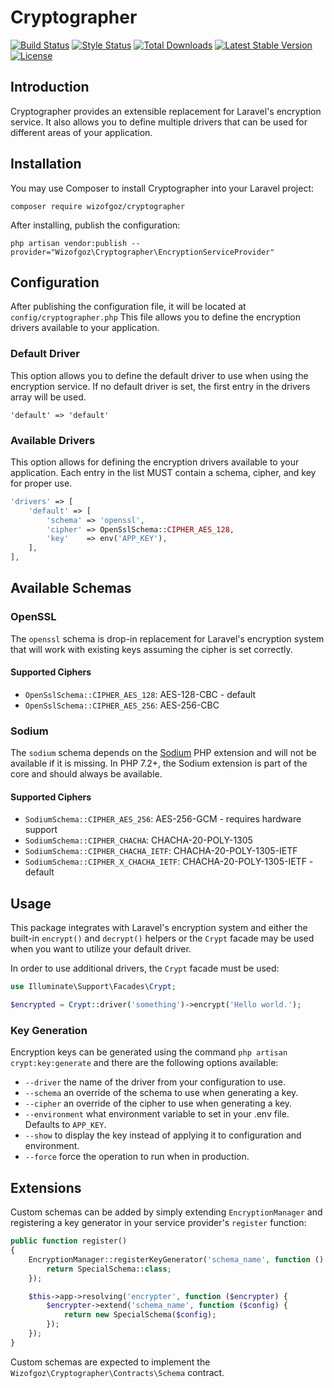 # Cryptographer
<p>
<a href="https://travis-ci.org/Wizofgoz/Cryptographer"><img src="https://travis-ci.org/Wizofgoz/Cryptographer.svg?branch=master" alt="Build Status"></a>
<a href="https://github.styleci.io/repos/167452628"><img src="https://github.styleci.io/repos/167452628/shield?branch=master" alt="Style Status"></a>
<a href="https://packagist.org/packages/wizofgoz/cryptographer"><img src="https://poser.pugx.org/wizofgoz/cryptographer/downloads" alt="Total Downloads"></a>
<a href="https://packagist.org/packages/wizofgoz/cryptographer"><img src="https://poser.pugx.org/wizofgoz/cryptographer/v/stable.svg" alt="Latest Stable Version"></a>
<a href="https://packagist.org/packages/wizofgoz/cryptographer"><img src="https://poser.pugx.org/wizofgoz/cryptographer/license.svg" alt="License"></a>
</p>

## Introduction
Cryptographer provides an extensible replacement for Laravel's encryption service. It also allows you to define multiple drivers that can be used for different areas of your application.

## Installation
You may use Composer to install Cryptographer into your Laravel project:

`composer require wizofgoz/cryptographer`

After installing, publish the configuration:

`php artisan vendor:publish --provider="Wizofgoz\Cryptographer\EncryptionServiceProvider"`

## Configuration
After publishing the configuration file, it will be located at `config/cryptographer.php` This file allows you to define the encryption drivers available to your application.

### Default Driver
This option allows you to define the default driver to use when using the encryption service. If no default driver is set, the first entry in the drivers array will be used.

`'default' => 'default'`

### Available Drivers
This option allows for defining the encryption drivers available to your application. Each entry in the list MUST contain a schema, cipher, and key for proper use.

```php
'drivers' => [
    'default' => [
        'schema' => 'openssl',
        'cipher' => OpenSslSchema::CIPHER_AES_128,
        'key'    => env('APP_KEY'),
    ],
],
```
## Available Schemas
### OpenSSL
The `openssl` schema is drop-in replacement for Laravel's encryption system that will work with existing keys assuming the cipher is set correctly.

#### Supported Ciphers

- `OpenSslSchema::CIPHER_AES_128`: AES-128-CBC - default
- `OpenSslSchema::CIPHER_AES_256`: AES-256-CBC

### Sodium
The `sodium` schema depends on the [Sodium](http://php.net/manual/en/book.sodium.php) PHP extension and will not be available if it is missing. In PHP 7.2+, the Sodium extension is part of the core and should always be available.

#### Supported Ciphers

- `SodiumSchema::CIPHER_AES_256`: AES-256-GCM - requires hardware support
- `SodiumSchema::CIPHER_CHACHA`: CHACHA-20-POLY-1305
- `SodiumSchema::CIPHER_CHACHA_IETF`: CHACHA-20-POLY-1305-IETF
- `SodiumSchema::CIPHER_X_CHACHA_IETF`: CHACHA-20-POLY-1305-IETF - default

## Usage
This package integrates with Laravel's encryption system and either the built-in `encrypt()` and `decrypt()` helpers or the `Crypt` facade may be used when you want to utilize your default driver.

In order to use additional drivers, the `Crypt` facade must be used:

```php
use Illuminate\Support\Facades\Crypt;

$encrypted = Crypt::driver('something')->encrypt('Hello world.');
```

### Key Generation
Encryption keys can be generated using the command `php artisan crypt:key:generate` and there are the following options available:

- `--driver` the name of the driver from your configuration to use.
- `--schema` an override of the schema to use when generating a key.
- `--cipher` an override of the cipher to use when generating a key.
- `--environment` what environment variable to set in your .env file. Defaults to `APP_KEY`.
- `--show` to display the key instead of applying it to configuration and environment.
- `--force` force the operation to run when in production.

## Extensions
Custom schemas can be added by simply extending `EncryptionManager` and registering a key generator in your service provider's `register` function:

```php
public function register()
{
    EncryptionManager::registerKeyGenerator('schema_name', function () {
        return SpecialSchema::class;
    });

    $this->app->resolving('encrypter', function ($encrypter) {
        $encrypter->extend('schema_name', function ($config) {
            return new SpecialSchema($config);
        });
    });
}
```

Custom schemas are expected to implement the `Wizofgoz\Cryptographer\Contracts\Schema` contract.
